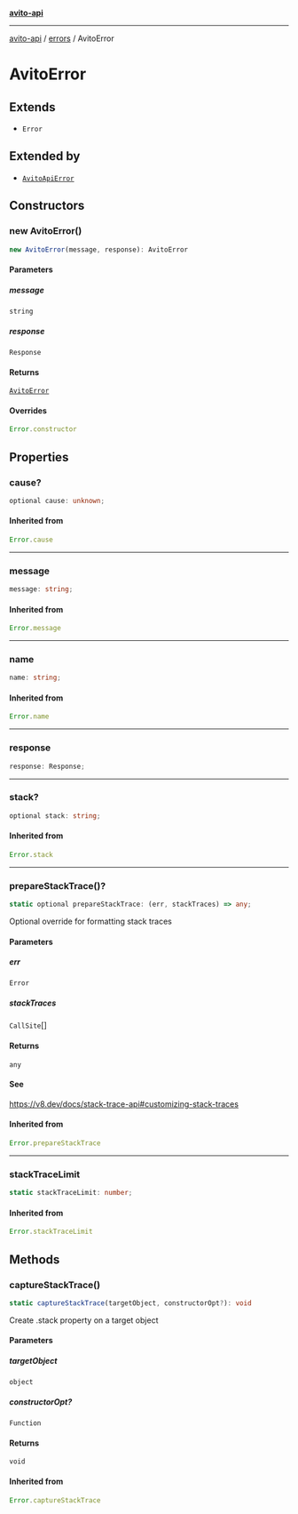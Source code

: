 [**avito-api**](../../README.md)

***

[avito-api](../../README.md) / [errors](../README.md) / AvitoError

# AvitoError

## Extends

- `Error`

## Extended by

- [`AvitoApiError`](AvitoApiError.md)

## Constructors

### new AvitoError()

```ts
new AvitoError(message, response): AvitoError
```

#### Parameters

##### message

`string`

##### response

`Response`

#### Returns

[`AvitoError`](AvitoError.md)

#### Overrides

```ts
Error.constructor
```

## Properties

### cause?

```ts
optional cause: unknown;
```

#### Inherited from

```ts
Error.cause
```

***

### message

```ts
message: string;
```

#### Inherited from

```ts
Error.message
```

***

### name

```ts
name: string;
```

#### Inherited from

```ts
Error.name
```

***

### response

```ts
response: Response;
```

***

### stack?

```ts
optional stack: string;
```

#### Inherited from

```ts
Error.stack
```

***

### prepareStackTrace()?

```ts
static optional prepareStackTrace: (err, stackTraces) => any;
```

Optional override for formatting stack traces

#### Parameters

##### err

`Error`

##### stackTraces

`CallSite`[]

#### Returns

`any`

#### See

https://v8.dev/docs/stack-trace-api#customizing-stack-traces

#### Inherited from

```ts
Error.prepareStackTrace
```

***

### stackTraceLimit

```ts
static stackTraceLimit: number;
```

#### Inherited from

```ts
Error.stackTraceLimit
```

## Methods

### captureStackTrace()

```ts
static captureStackTrace(targetObject, constructorOpt?): void
```

Create .stack property on a target object

#### Parameters

##### targetObject

`object`

##### constructorOpt?

`Function`

#### Returns

`void`

#### Inherited from

```ts
Error.captureStackTrace
```
